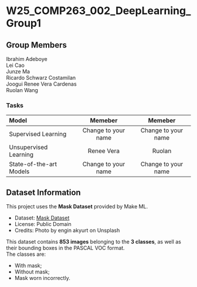 # W25_COMP263_002_DeepLearning_Group1

## Group Members
Ibrahim Adeboye</br>
Lei Cao</br>
Junze Ma</br>
Ricardo Schwarz Costamilan</br>
Joogui Renee Vera Cardenas</br>
Ruolan Wang</br>

### Tasks
| Model | Memeber | Memeber |
|:-------|:--------:|:-------:|
| Supervised Learning |   Change to your name      |   Change to your name     |
| Unsupervised Learning |   Renee Vera       |   Ruolan     |
| State-of-the-art Models |  Change to your name       |  Change to your name      |

## Dataset Information
This project uses the **Mask Dataset** provided by Make ML.

- Dataset: [Mask Dataset](https://www.kaggle.com/datasets/andrewmvd/face-mask-detection)
- License: Public Domain
- Credits: Photo by engin akyurt on Unsplash


This dataset contains **853 images** belonging to the **3 classes**, as well as their bounding boxes in the PASCAL VOC format.</br>
The classes are:</br>
- With mask;</br>
- Without mask;</br>
- Mask worn incorrectly.</br>
</br>
